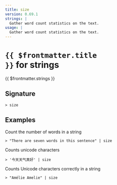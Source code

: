 ```yaml
---
title: size
version: 0.69.1
strings: |
  Gather word count statistics on the text.
usage: |
  Gather word count statistics on the text.
---
```


# <code>{{ $frontmatter.title }}</code> for strings

<div style='white-space: pre-wrap;margin-top: 10px'>{{ $frontmatter.strings }}</div>

## Signature

```> size ```

## Examples

Count the number of words in a string
```shell
> "There are seven words in this sentence" | size
```

Counts unicode characters
```shell
> '今天天气真好' | size
```

Counts Unicode characters correctly in a string
```shell
> "Amélie Amelie" | size
```
